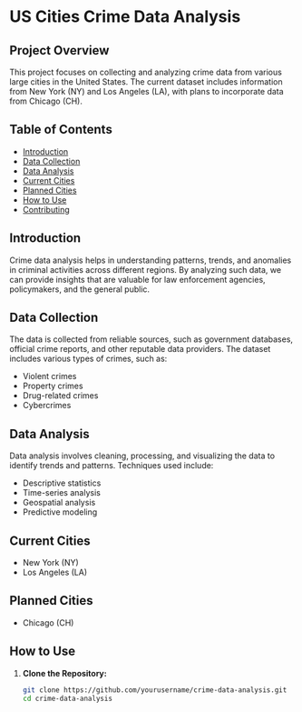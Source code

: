 # US Cities Crime Data Analysis

## Project Overview

This project focuses on collecting and analyzing crime data from various large cities in the United States. The current dataset includes information from New York (NY) and Los Angeles (LA), with plans to incorporate data from Chicago (CH).

## Table of Contents

- [Introduction](#introduction)
- [Data Collection](#data-collection)
- [Data Analysis](#data-analysis)
- [Current Cities](#current-cities)
- [Planned Cities](#planned-cities)
- [How to Use](#how-to-use)
- [Contributing](#contributing)

## Introduction

Crime data analysis helps in understanding patterns, trends, and anomalies in criminal activities across different regions. By analyzing such data, we can provide insights that are valuable for law enforcement agencies, policymakers, and the general public.

## Data Collection

The data is collected from reliable sources, such as government databases, official crime reports, and other reputable data providers. The dataset includes various types of crimes, such as:

- Violent crimes
- Property crimes
- Drug-related crimes
- Cybercrimes

## Data Analysis

Data analysis involves cleaning, processing, and visualizing the data to identify trends and patterns. Techniques used include:

- Descriptive statistics
- Time-series analysis
- Geospatial analysis
- Predictive modeling

## Current Cities

- New York (NY)
- Los Angeles (LA)

## Planned Cities

- Chicago (CH)

## How to Use

1. **Clone the Repository:**
   ```sh
   git clone https://github.com/yourusername/crime-data-analysis.git
   cd crime-data-analysis

